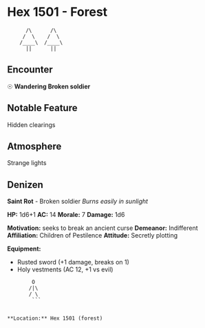 # Hex 1501 - Forest
```
      /\      /\
     /  \    /  \
    /____\  /____\
      ||      ||
```

## Encounter

☉ **Wandering Broken soldier**

## Notable Feature

Hidden clearings

## Atmosphere

Strange lights

## Denizen

**Saint Rot** - Broken soldier
*Burns easily in sunlight*

**HP:** 1d6+1 **AC:** 14 **Morale:** 7
**Damage:** 1d6

**Motivation:** seeks to break an ancient curse
**Demeanor:** Indifferent
**Affiliation:** Children of Pestilence
**Attitude:** Secretly plotting

**Equipment:**
- Rusted sword (+1 damage, breaks on 1)
- Holy vestments (AC 12, +1 vs evil)


```
        O
       /|\
       / \
        ```


**Location:** Hex 1501 (forest)
